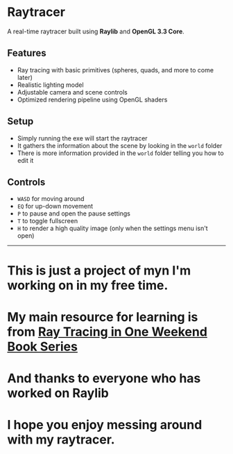 # Raytracer

A real-time raytracer built using **Raylib** and **OpenGL 3.3 Core**.

## Features
- Ray tracing with basic primitives (spheres, quads, and more to come later)
- Realistic lighting model
- Adjustable camera and scene controls
- Optimized rendering pipeline using OpenGL shaders

## Setup
- Simply running the exe will start the raytracer
- It gathers the information about the scene by looking in the `world` folder
- There is more information provided in the `world` folder telling you how to edit it


## Controls
- `WASD` for moving around
- `EQ` for up-down movement
- `P` to pause and open the pause settings
- `T` to toggle fullscreen
- `H` to render a high quality image (only when the settings menu isn't open)

---

# This is just a project of myn I'm working on in my free time.
# My main resource for learning is from [Ray Tracing in One Weekend Book Series](https://raytracing.github.io/)
# And thanks to everyone who has worked on Raylib
# I hope you enjoy messing around with my raytracer.
